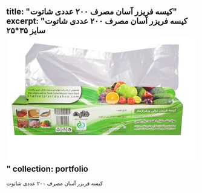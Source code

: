 title: "کیسه فریزر آسان مصرف ۲۰۰ عددی شاتوت"
excerpt: "کیسه فریزر آسان مصرف ۲۰۰ عددی شاتوت سایز ۳۵*۲۵<br/><img src='/images/P4.jpg'>"
collection: portfolio
---

کیسه فریزر آسان مصرف ۲۰۰ عددی شاتوت
